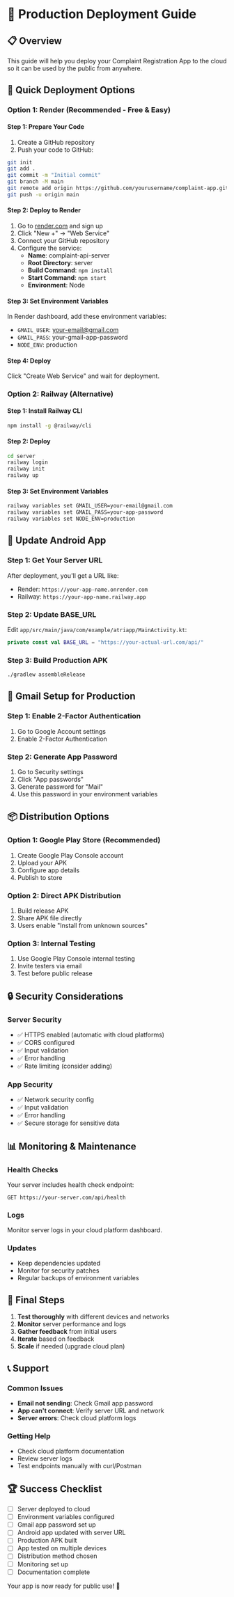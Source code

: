# 🚀 Production Deployment Guide

## 📋 Overview
This guide will help you deploy your Complaint Registration App to the cloud so it can be used by the public from anywhere.

## 🎯 Quick Deployment Options

### Option 1: Render (Recommended - Free & Easy)

#### Step 1: Prepare Your Code
1. Create a GitHub repository
2. Push your code to GitHub:
```bash
git init
git add .
git commit -m "Initial commit"
git branch -M main
git remote add origin https://github.com/yourusername/complaint-app.git
git push -u origin main
```

#### Step 2: Deploy to Render
1. Go to [render.com](https://render.com) and sign up
2. Click "New +" → "Web Service"
3. Connect your GitHub repository
4. Configure the service:
   - **Name**: complaint-api-server
   - **Root Directory**: server
   - **Build Command**: `npm install`
   - **Start Command**: `npm start`
   - **Environment**: Node

#### Step 3: Set Environment Variables
In Render dashboard, add these environment variables:
- `GMAIL_USER`: your-email@gmail.com
- `GMAIL_PASS`: your-gmail-app-password
- `NODE_ENV`: production

#### Step 4: Deploy
Click "Create Web Service" and wait for deployment.

### Option 2: Railway (Alternative)

#### Step 1: Install Railway CLI
```bash
npm install -g @railway/cli
```

#### Step 2: Deploy
```bash
cd server
railway login
railway init
railway up
```

#### Step 3: Set Environment Variables
```bash
railway variables set GMAIL_USER=your-email@gmail.com
railway variables set GMAIL_PASS=your-app-password
railway variables set NODE_ENV=production
```

## 📱 Update Android App

### Step 1: Get Your Server URL
After deployment, you'll get a URL like:
- Render: `https://your-app-name.onrender.com`
- Railway: `https://your-app-name.railway.app`

### Step 2: Update BASE_URL
Edit `app/src/main/java/com/example/atriapp/MainActivity.kt`:
```kotlin
private const val BASE_URL = "https://your-actual-url.com/api/"
```

### Step 3: Build Production APK
```bash
./gradlew assembleRelease
```

## 🔧 Gmail Setup for Production

### Step 1: Enable 2-Factor Authentication
1. Go to Google Account settings
2. Enable 2-Factor Authentication

### Step 2: Generate App Password
1. Go to Security settings
2. Click "App passwords"
3. Generate password for "Mail"
4. Use this password in your environment variables

## 📦 Distribution Options

### Option 1: Google Play Store (Recommended)
1. Create Google Play Console account
2. Upload your APK
3. Configure app details
4. Publish to store

### Option 2: Direct APK Distribution
1. Build release APK
2. Share APK file directly
3. Users enable "Install from unknown sources"

### Option 3: Internal Testing
1. Use Google Play Console internal testing
2. Invite testers via email
3. Test before public release

## 🔒 Security Considerations

### Server Security
- ✅ HTTPS enabled (automatic with cloud platforms)
- ✅ CORS configured
- ✅ Input validation
- ✅ Error handling
- ✅ Rate limiting (consider adding)

### App Security
- ✅ Network security config
- ✅ Input validation
- ✅ Error handling
- ✅ Secure storage for sensitive data

## 📊 Monitoring & Maintenance

### Health Checks
Your server includes health check endpoint:
```
GET https://your-server.com/api/health
```

### Logs
Monitor server logs in your cloud platform dashboard.

### Updates
- Keep dependencies updated
- Monitor for security patches
- Regular backups of environment variables

## 🎉 Final Steps

1. **Test thoroughly** with different devices and networks
2. **Monitor** server performance and logs
3. **Gather feedback** from initial users
4. **Iterate** based on feedback
5. **Scale** if needed (upgrade cloud plan)

## 📞 Support

### Common Issues
- **Email not sending**: Check Gmail app password
- **App can't connect**: Verify server URL and network
- **Server errors**: Check cloud platform logs

### Getting Help
- Check cloud platform documentation
- Review server logs
- Test endpoints manually with curl/Postman

## 🏆 Success Checklist

- [ ] Server deployed to cloud
- [ ] Environment variables configured
- [ ] Gmail app password set up
- [ ] Android app updated with server URL
- [ ] Production APK built
- [ ] App tested on multiple devices
- [ ] Distribution method chosen
- [ ] Monitoring set up
- [ ] Documentation complete

Your app is now ready for public use! 🎉 